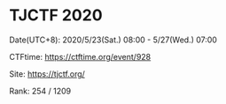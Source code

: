 # TJCTF 2020

Date(UTC+8): 2020/5/23(Sat.) 08:00 - 5/27(Wed.) 07:00

CTFtime: https://ctftime.org/event/928

Site: https://tjctf.org/

Rank: 254 / 1209
